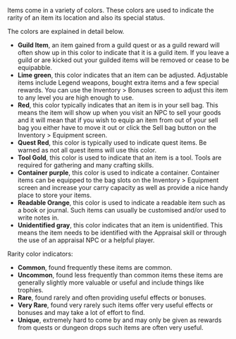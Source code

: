 Items come in a variety of colors. These colors are used to indicate the rarity of an item its location and also its special status.

The colors are explained in detail below.

*   **Guild Item**, an item gained from a guild quest or as a guild reward will often show up in this color to indicate that it is a guild item. If you leave a guild or are kicked out your guilded items will be removed or cease to be equipabble.
*   **Lime green**, this color indicates that an item can be adjusted. Adjustable items include Legend weapons, bought extra items and a few special rewards. You can use the Inventory > Bonuses screen to adjust this item to any level you are high enough to use.
*   **Red**, this color typically indicates that an item is in your sell bag. This means the item will show up when you visit an NPC to sell your goods and it will mean that if you wish to equip an item from out of your sell bag you either have to move it out or click the Sell bag button on the Inventory > Equipment screen.
*   **Quest Red**, this color is typically used to indicate quest items. Be warned as not all quest items will use this color.
*   **Tool Gold**, this color is used to indicate that an item is a tool. Tools are required for gathering and many crafting skills.
*   **Container purple**, this color is used to indicate a container. Container items can be equipped to the bag slots on the Inventory > Equipment screen and increase your carry capacity as well as provide a nice handy place to store your items.
*   **Readable Orange**, this color is used to indicate a readable item such as a book or journal. Such items can usually be customised and/or used to write notes in.
*   **Unidentified gray**, this color indicates that an item is unidentified. This means the item needs to be identified with the Appraisal skill or through the use of an appraisal NPC or a helpful player.

Rarity color indicators:

*   **Common**, found frequently these items are common.
*   **Uncommon**, found less frequently than common items these items are generally slightly more valuable or useful and include things like trophies.
*   **Rare**, found rarely and often providing useful effects or bonuses.
*   **Very Rare**, found very rarely such items offer very useful effects or bonuses and may take a lot of effort to find.
*   **Unique**, extremely hard to come by and may only be given as rewards from quests or dungeon drops such items are often very useful.